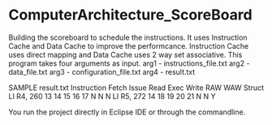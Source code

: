 # ComputerArchitecture_ScoreBoard
Building  the scoreboard to schedule the instructions.
It uses Instruction Cache and Data Cache to improve the performcance.
Instruction Cache uses direct mapping and Data Cache uses 2 way set associative.
This program takes four arguments as input.
  arg1  -  instructions_file.txt
  arg2  -  data_file.txt
  arg3  -  configuration_file.txt
  arg4  -  result.txt
  
SAMPLE result.txt
Instruction Fetch Issue Read Exec Write RAW WAW Struct
 LI R4, 260  13    14    15    16   17   N   N   N
 LI R5, 272  14    18    19    20   21   N   N   Y

You run the project directly in Eclipse IDE or through the commandline.
